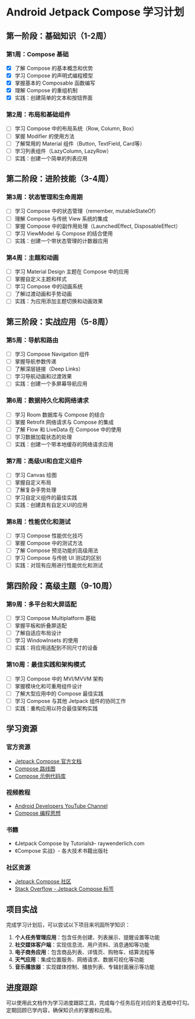# Android Jetpack Compose 学习计划

## 第一阶段：基础知识（1-2周）

### 第1周：Compose 基础
- [x] 了解 Compose 的基本概念和优势
- [x] 学习 Compose 的声明式编程模型
- [x] 掌握基本的 Composable 函数编写
- [x] 理解 Compose 的重组机制
- [x] 实践：创建简单的文本和按钮界面

### 第2周：布局和基础组件
- [ ] 学习 Compose 中的布局系统（Row, Column, Box）
- [ ] 掌握 Modifier 的使用方法
- [ ] 了解常用的 Material 组件（Button, TextField, Card等）
- [ ] 学习列表组件（LazyColumn, LazyRow）
- [ ] 实践：创建一个简单的列表应用

## 第二阶段：进阶技能（3-4周）

### 第3周：状态管理和生命周期
- [ ] 学习 Compose 中的状态管理（remember, mutableStateOf）
- [ ] 理解 Compose 与传统 View 系统的集成
- [ ] 掌握 Compose 中的副作用处理（LaunchedEffect, DisposableEffect）
- [ ] 学习 ViewModel 与 Compose 的结合使用
- [ ] 实践：创建一个带状态管理的计数器应用

### 第4周：主题和动画
- [ ] 学习 Material Design 主题在 Compose 中的应用
- [ ] 掌握自定义主题和样式
- [ ] 学习 Compose 中的动画系统
- [ ] 了解过渡动画和手势动画
- [ ] 实践：为应用添加主题切换和动画效果

## 第三阶段：实战应用（5-8周）

### 第5周：导航和路由
- [ ] 学习 Compose Navigation 组件
- [ ] 掌握导航参数传递
- [ ] 了解深层链接（Deep Links）
- [ ] 学习导航动画和过渡效果
- [ ] 实践：创建一个多屏幕导航应用

### 第6周：数据持久化和网络请求
- [ ] 学习 Room 数据库与 Compose 的结合
- [ ] 掌握 Retrofit 网络请求与 Compose 的集成
- [ ] 了解 Flow 和 LiveData 在 Compose 中的使用
- [ ] 学习数据加载状态的处理
- [ ] 实践：创建一个带本地缓存的网络请求应用

### 第7周：高级UI和自定义组件
- [ ] 学习 Canvas 绘图
- [ ] 掌握自定义布局
- [ ] 了解复杂手势处理
- [ ] 学习自定义组件的最佳实践
- [ ] 实践：创建具有自定义UI的应用

### 第8周：性能优化和测试
- [ ] 学习 Compose 性能优化技巧
- [ ] 掌握 Compose 中的测试方法
- [ ] 了解 Compose 预览功能的高级用法
- [ ] 学习 Compose 与传统 UI 测试的区别
- [ ] 实践：对现有应用进行性能优化和测试

## 第四阶段：高级主题（9-10周）

### 第9周：多平台和大屏适配
- [ ] 学习 Compose Multiplatform 基础
- [ ] 掌握平板和折叠屏适配
- [ ] 了解自适应布局设计
- [ ] 学习 WindowInsets 的使用
- [ ] 实践：将应用适配到不同尺寸的设备

### 第10周：最佳实践和架构模式
- [ ] 学习 Compose 中的 MVI/MVVM 架构
- [ ] 掌握模块化和可重用组件设计
- [ ] 了解大型应用中的 Compose 最佳实践
- [ ] 学习 Compose 与其他 Jetpack 组件的协同工作
- [ ] 实践：重构应用以符合最佳架构实践

## 学习资源

### 官方资源
- [Jetpack Compose 官方文档](https://developer.android.com/jetpack/compose)
- [Compose 路线图](https://developer.android.com/jetpack/compose/roadmap)
- [Compose 示例代码库](https://github.com/android/compose-samples)

### 视频教程
- [Android Developers YouTube Channel](https://www.youtube.com/c/AndroidDevelopers)
- [Compose 编程思想](https://www.youtube.com/playlist?list=PLWz5rJ2EKKc_L3n1j4ajHjJ6QccFUvW1u)

### 书籍
- 《Jetpack Compose by Tutorials》- raywenderlich.com
- 《Compose 实战》- 各大技术书籍出版社

### 社区资源
- [Jetpack Compose 社区](https://kotlinlang.slack.com/archives/CJLTWPH7S)
- [Stack Overflow - Jetpack Compose 标签](https://stackoverflow.com/questions/tagged/jetpack-compose)

## 项目实战

完成学习计划后，可以尝试以下项目来巩固所学知识：

1. **个人任务管理应用**：包含任务创建、列表展示、提醒设置等功能
2. **社交媒体客户端**：实现信息流、用户资料、消息通知等功能
3. **电子商务应用**：包含商品列表、详情页、购物车、结算流程等
4. **天气应用**：集成位置服务、网络请求、数据可视化等功能
5. **音乐播放器**：实现媒体控制、播放列表、专辑封面展示等功能

## 进度跟踪

可以使用此文档作为学习进度跟踪工具，完成每个任务后在对应的复选框中打勾。定期回顾已学内容，确保知识点的掌握和应用。 